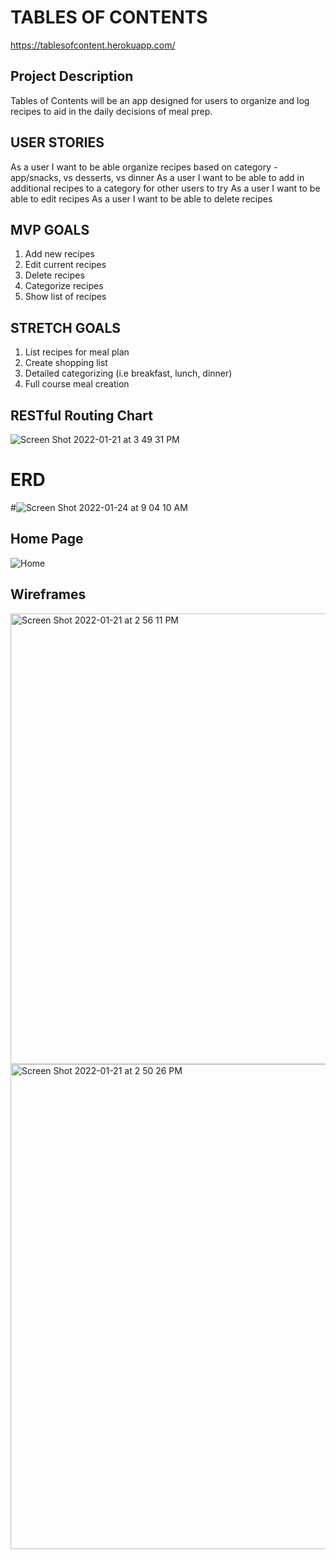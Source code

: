 # TABLES OF CONTENTS
https://tablesofcontent.herokuapp.com/

## Project Description
Tables of Contents will be an app designed for users to organize and log recipes to aid in the daily decisions of meal prep.



## USER STORIES
As a user I want to be able organize recipes based on category - app/snacks, vs desserts, vs dinner
As a user I want to be able to add in additional recipes to a category for other users to try
As a user I want to be able to edit recipes
As a user I want to be able to delete recipes


## MVP GOALS
1. Add new recipes
2. Edit current recipes
3. Delete recipes
4. Categorize recipes
5. Show list of recipes

## STRETCH GOALS
1. List recipes for meal plan
2. Create shopping list
3. Detailed categorizing (i.e breakfast, lunch, dinner)
4. Full course meal creation

## RESTful Routing Chart

![Screen Shot 2022-01-21 at 3 49 31 PM](https://user-images.githubusercontent.com/95259747/150806331-13de8cca-d8d6-4ad1-b721-7c0aa41eff23.png)


# ERD

#![Screen Shot 2022-01-24 at 9 04 10 AM](https://user-images.githubusercontent.com/95259747/150808066-2ecde8bc-0694-4dae-8de0-ff1703b792d5.png)

## Home Page
![Home](https://github.com/sam-aum/TablesofContents/assets/95770704/6e3adf18-3b22-4716-b2cc-1aa5556ab5d2)


## Wireframes

<img width="721" alt="Screen Shot 2022-01-21 at 2 56 11 PM" src="https://user-images.githubusercontent.com/95259747/150807941-5f38ee8e-bb61-4163-9932-a265e071b3e2.png">


<img width="776" alt="Screen Shot 2022-01-21 at 2 50 26 PM" src="https://user-images.githubusercontent.com/95259747/150807869-0c44c614-86a9-4b4e-90fa-c84c004cb440.png">





